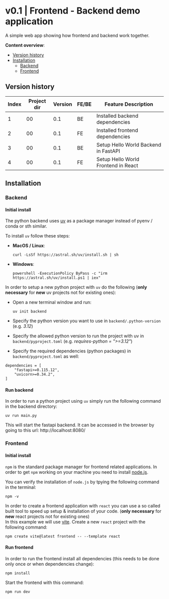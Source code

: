 # v0.1 | Frontend - Backend demo application
A simple web app showing how frontend and backend work together.

**Content overview**:
- [Version history](#version-history)
- [Installation](#installation)
    - [Backend](#backend)
    - [Frontend](#frontend)


## Version history

| Index | Project dir | Version | FE/BE | Feature Description             |
| ----- | ----------- | ------- | ----- | ------------------------------- |
| 1     | 00          | 0.1     | BE    | Installed backend dependencies |
| 2     | 00          | 0.1     | FE    | Installed frontend dependencies  |
| 3     | 00          | 0.1     | BE    | Setup Hello World Backend in FastAPI |
| 4     | 00          | 0.1     | FE    | Setup Hello World Frontend in React  |


## Installation
### Backend
#### Initial install
The python backend uses [uv](https://github.com/astral-sh/uv) as a package manager instead of pyenv / conda or sth similar.

To install `uv` follow these steps:

- **MacOS / Linux**:
    ```
    curl -LsSf https://astral.sh/uv/install.sh | sh
    ```

- **Windows**:
    ```
    powershell -ExecutionPolicy ByPass -c "irm https://astral.sh/uv/install.ps1 | iex"
    ```

In order to setup a new python project with `uv` do the following (**only necessary** for **new** uv projects not for existing ones):
- Open a new terminal window and run:
    ```
    uv init backend
    ```

- Specify the python version you want to use in `backend/.python-version` (e.g. *3.12*)
- Specify the allowed python version to run the project with uv in `backend/pyproject.toml` (e.g. *requires-python = ">=3.12"*)
- Specify the required dependencies (python packages) in `backend/pyproject.toml` as well:
```
dependencies = [
    "fastapi>=0.115.12",
    "uvicorn>=0.34.2",
]
```

#### Run backend
In order to run a python project using `uv` simply run the following command in the backend directory:
```
uv run main.py
```

This will start the fastapi backend. It can be accessed in the browser by going to this url: http://localhost:8080/ 



### Frontend
#### Initial install
`npm` is the standard package manager for frontend related applications. In order to get `npm` working on your machine you need to install [node.js](https://nodejs.org/en/download).

You can verify the installation of `node.js` by tpying the following command in the terminal:
```
npm -v
```

In order to create a frontend application with `react` you can use a so called built tool to speed up setup & installation of your code. (**only necessary** for **new** react projects not for existing ones) <br />
In this example we will use [vite](https://vite.dev/).
Create a new `react` project with the following command:
```
npm create vite@latest frontend -- --template react
```

#### Run frontend
In order to run the frontend install all dependencies (this needs to be done only once or when dependencies change):
```
npm install
```

Start the frontend with this command:
```
npm run dev
```